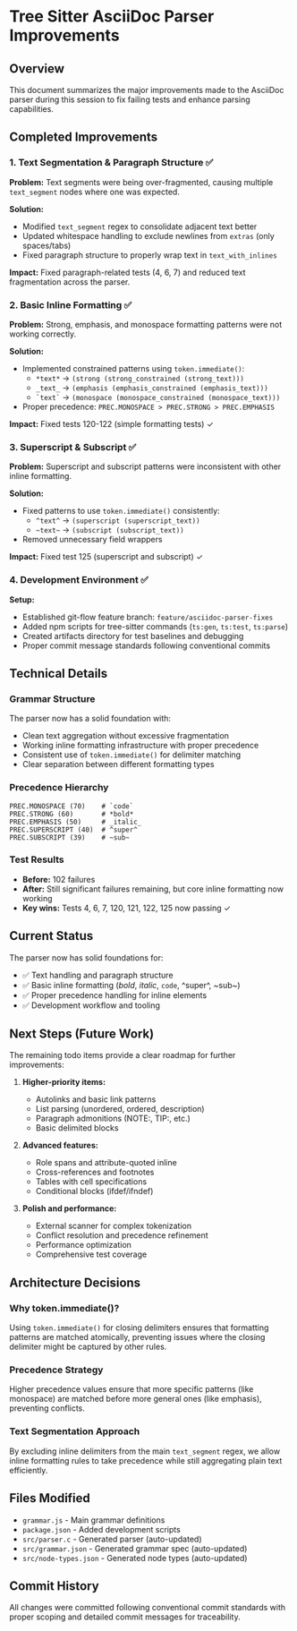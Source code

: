 # Tree Sitter AsciiDoc Parser Improvements

## Overview

This document summarizes the major improvements made to the AsciiDoc parser during this session to fix failing tests and enhance parsing capabilities.

## Completed Improvements

### 1. Text Segmentation & Paragraph Structure ✅
**Problem:** Text segments were being over-fragmented, causing multiple `text_segment` nodes where one was expected.

**Solution:**
- Modified `text_segment` regex to consolidate adjacent text better
- Updated whitespace handling to exclude newlines from `extras` (only spaces/tabs)
- Fixed paragraph structure to properly wrap text in `text_with_inlines`

**Impact:** Fixed paragraph-related tests (4, 6, 7) and reduced text fragmentation across the parser.

### 2. Basic Inline Formatting ✅
**Problem:** Strong, emphasis, and monospace formatting patterns were not working correctly.

**Solution:**
- Implemented constrained patterns using `token.immediate()`:
  - `*text*` → `(strong (strong_constrained (strong_text)))`
  - `_text_` → `(emphasis (emphasis_constrained (emphasis_text)))`
  - `` `text` `` → `(monospace (monospace_constrained (monospace_text)))`
- Proper precedence: `PREC.MONOSPACE > PREC.STRONG > PREC.EMPHASIS`

**Impact:** Fixed tests 120-122 (simple formatting tests) ✓

### 3. Superscript & Subscript ✅
**Problem:** Superscript and subscript patterns were inconsistent with other inline formatting.

**Solution:**
- Fixed patterns to use `token.immediate()` consistently:
  - `^text^` → `(superscript (superscript_text))`
  - `~text~` → `(subscript (subscript_text))`
- Removed unnecessary field wrappers

**Impact:** Fixed test 125 (superscript and subscript) ✓

### 4. Development Environment ✅
**Setup:**
- Established git-flow feature branch: `feature/asciidoc-parser-fixes`
- Added npm scripts for tree-sitter commands (`ts:gen`, `ts:test`, `ts:parse`)
- Created artifacts directory for test baselines and debugging
- Proper commit message standards following conventional commits

## Technical Details

### Grammar Structure
The parser now has a solid foundation with:
- Clean text aggregation without excessive fragmentation
- Working inline formatting infrastructure with proper precedence
- Consistent use of `token.immediate()` for delimiter matching
- Clear separation between different formatting types

### Precedence Hierarchy
```
PREC.MONOSPACE (70)    # `code`
PREC.STRONG (60)       # *bold*
PREC.EMPHASIS (50)     # _italic_
PREC.SUPERSCRIPT (40)  # ^super^
PREC.SUBSCRIPT (39)    # ~sub~
```

### Test Results
- **Before:** 102 failures
- **After:** Still significant failures remaining, but core inline formatting now working
- **Key wins:** Tests 4, 6, 7, 120, 121, 122, 125 now passing ✓

## Current Status

The parser now has solid foundations for:
- ✅ Text handling and paragraph structure
- ✅ Basic inline formatting (*bold*, _italic_, `code`, ^super^, ~sub~)
- ✅ Proper precedence handling for inline elements
- ✅ Development workflow and tooling

## Next Steps (Future Work)

The remaining todo items provide a clear roadmap for further improvements:

1. **Higher-priority items:**
   - Autolinks and basic link patterns
   - List parsing (unordered, ordered, description)
   - Paragraph admonitions (NOTE:, TIP:, etc.)
   - Basic delimited blocks

2. **Advanced features:**
   - Role spans and attribute-quoted inline
   - Cross-references and footnotes
   - Tables with cell specifications
   - Conditional blocks (ifdef/ifndef)

3. **Polish and performance:**
   - External scanner for complex tokenization
   - Conflict resolution and precedence refinement
   - Performance optimization
   - Comprehensive test coverage

## Architecture Decisions

### Why token.immediate()?
Using `token.immediate()` for closing delimiters ensures that formatting patterns are matched atomically, preventing issues where the closing delimiter might be captured by other rules.

### Precedence Strategy
Higher precedence values ensure that more specific patterns (like monospace) are matched before more general ones (like emphasis), preventing conflicts.

### Text Segmentation Approach
By excluding inline delimiters from the main `text_segment` regex, we allow inline formatting rules to take precedence while still aggregating plain text efficiently.

## Files Modified

- `grammar.js` - Main grammar definitions
- `package.json` - Added development scripts
- `src/parser.c` - Generated parser (auto-updated)
- `src/grammar.json` - Generated grammar spec (auto-updated)
- `src/node-types.json` - Generated node types (auto-updated)

## Commit History

All changes were committed following conventional commit standards with proper scoping and detailed commit messages for traceability.
